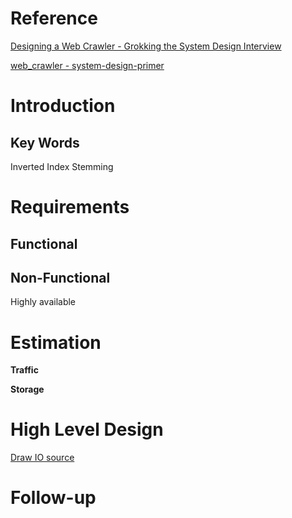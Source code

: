 # Reference
[Designing a Web Crawler - Grokking the System Design Interview](https://www.educative.io/courses/grokking-the-system-design-interview/NE5LpPrWrKv)

[web_crawler - system-design-primer](https://github.com/donnemartin/system-design-primer/tree/master/solutions/system_design/web_crawler)

# Introduction


## Key Words
Inverted Index
Stemming


# Requirements
## **Functional**


## **Non-Functional**
Highly available


# Estimation
**Traffic**


 **Storage**


# High Level Design

[Draw IO source](https://app.diagrams.net/#G1OHJKoBAQphtncRhJpp6ddwQFIVCf93BZ)


# Follow-up



<!--stackedit_data:
eyJoaXN0b3J5IjpbLTQ3NDM4MTA3OCwtMTM5Njg3ODExOCw3Mz
A5OTgxMTZdfQ==
-->